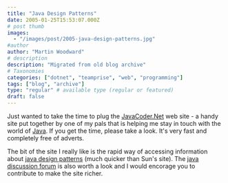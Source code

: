 ```yaml
---
title: "Java Design Patterns"
date: 2005-01-25T15:53:07.000Z
# post thumb
images:
  - "/images/post/2005-java-design-patterns.jpg"
#author
author: "Martin Woodward"
# description
description: "Migrated from old blog archive"
# Taxonomies
categories: ["dotnet", "teamprise", "web", "programming"]
tags: ["blog", "archive"]
type: "regular" # available type (regular or featured)
draft: false
---
```

Just wanted to take the time to plug the [JavaCoder.Net](http://www.javacoder.net) web site - a handy site put together by one of my pals that is helping me stay in touch with the world of [Java](http://www.javacoder.net).  If you get the time, please take a look.  It's very fast and completely free of adverts.

The bit of the site I really like is the rapid way of accessing information about [java design patterns](http://www.javacoder.net/patterns.jsp) (much quicker than Sun's site).  The [java discussion forum](http://www.javacoder.net/forum) is also worth a look and I would encorage you to contribute to make the site richer.